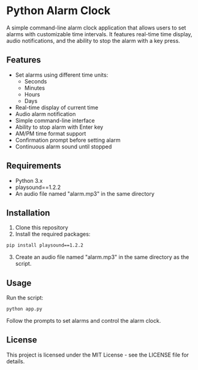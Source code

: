 # Python Alarm Clock

A simple command-line alarm clock application that allows users to set alarms with customizable time intervals. It features real-time time display, audio notifications, and the ability to stop the alarm with a key press.

## Features

- Set alarms using different time units:
  - Seconds
  - Minutes
  - Hours
  - Days
- Real-time display of current time
- Audio alarm notification
- Simple command-line interface
- Ability to stop alarm with Enter key
- AM/PM time format support
- Confirmation prompt before setting alarm
- Continuous alarm sound until stopped

## Requirements

- Python 3.x
- playsound==1.2.2
- An audio file named "alarm.mp3" in the same directory

## Installation

1. Clone this repository
2. Install the required packages:

```bash
pip install playsound==1.2.2
```

3. Create an audio file named "alarm.mp3" in the same directory as the script.

## Usage

Run the script:

```bash
python app.py
```

Follow the prompts to set alarms and control the alarm clock.

## License

This project is licensed under the MIT License - see the LICENSE file for details.
